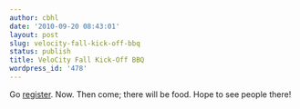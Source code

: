 ```yaml
---
author: cbhl
date: '2010-09-20 08:43:01'
layout: post
slug: velocity-fall-kick-off-bbq
status: publish
title: VeloCity Fall Kick-Off BBQ
wordpress_id: '478'
---
```


Go [register](http://guestlistapp.com/events/27282). Now. Then come;
there will be food. Hope to see people there!
